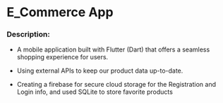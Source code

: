    # E_Commerce App 

   ### Description:
   
 - A mobile application built with Flutter (Dart) that offers a seamless 
   shopping experience for users.
 
 - Using external APIs to keep our product data up-to-date.
 
 - Creating a firebase for secure cloud storage for the Registration and 
   Login info, and used SQLite to store favorite products

